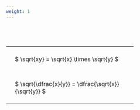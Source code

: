 ```yaml
---
weight: 1
---
```


#  
<br>
<style type="text/css">
#T_30a3c th.col_heading {
  text-align: left;
  font-size: 1em;
}
#T_30a3c td {
  text-align: left;
  font-size: 1em;
  padding: 1.5em;
}
#T_30a3c_row0_col0, #T_30a3c_row1_col0 {
  width: 300px;
  white-space: pre-wrap;
}
</style>
<table id="T_30a3c">
  <thead>
  </thead>
  <tbody>
    <tr>
      <td id="T_30a3c_row0_col0" class="data row0 col0" >$ \sqrt{xy} = \sqrt{x} \times \sqrt{y} $</td>
    </tr>
    <tr>
      <td id="T_30a3c_row1_col0" class="data row1 col0" >$ \sqrt{\dfrac{x}{y}} = \dfrac{\sqrt{x}}{\sqrt{y}} $</td>
    </tr>
  </tbody>
</table>
